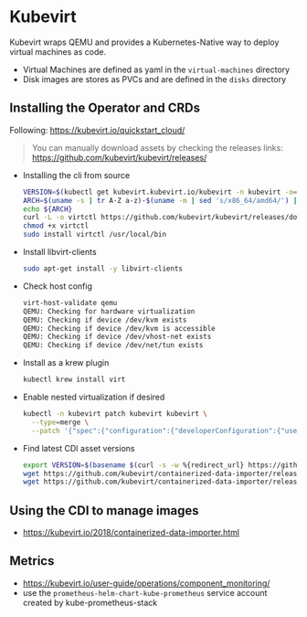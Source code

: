 # Kubevirt

Kubevirt wraps QEMU and provides a Kubernetes-Native way to deploy virtual machines as code.

- Virtual Machines are defined as yaml in the `virtual-machines` directory
- Disk images are stores as PVCs and are defined in the `disks` directory

## Installing the Operator and CRDs

Following: https://kubevirt.io/quickstart_cloud/

> You can manually download assets by checking the releases links: https://github.com/kubevirt/kubevirt/releases/

- Installing the cli from source

  ```bash
  VERSION=$(kubectl get kubevirt.kubevirt.io/kubevirt -n kubevirt -o=jsonpath="{.status.observedKubeVirtVersion}")
  ARCH=$(uname -s | tr A-Z a-z)-$(uname -m | sed 's/x86_64/amd64/') || windows-amd64.exe
  echo ${ARCH}
  curl -L -o virtctl https://github.com/kubevirt/kubevirt/releases/download/${VERSION}/virtctl-${VERSION}-${ARCH}
  chmod +x virtctl
  sudo install virtctl /usr/local/bin
  ```

- Install libvirt-clients

  ```bash
  sudo apt-get install -y libvirt-clients
  ```

- Check host config

  ```bash
  virt-host-validate qemu
  QEMU: Checking for hardware virtualization                                 : PASS
  QEMU: Checking if device /dev/kvm exists                                   : PASS
  QEMU: Checking if device /dev/kvm is accessible                            : PASS
  QEMU: Checking if device /dev/vhost-net exists                             : PASS
  QEMU: Checking if device /dev/net/tun exists                               : PASS
  ```
 
- Install as a krew plugin

  ```bash
  kubectl krew install virt
  ```

- Enable nested virtualization if desired

  ```bash
  kubectl -n kubevirt patch kubevirt kubevirt \
    --type=merge \
    --patch '{"spec":{"configuration":{"developerConfiguration":{"useEmulation":true}}}}'
  ```
- Find latest CDI asset versions

  ```bash
  export VERSION=$(basename $(curl -s -w %{redirect_url} https://github.com/kubevirt/containerized-data-importer/releases/latest))
  wget https://github.com/kubevirt/containerized-data-importer/releases/download/$VERSION/cdi-operator.yaml
  wget https://github.com/kubevirt/containerized-data-importer/releases/download/$VERSION/cdi-cr.yaml
  ```

## Using the CDI to manage images

- https://kubevirt.io/2018/containerized-data-importer.html

## Metrics

- https://kubevirt.io/user-guide/operations/component_monitoring/
- use the `prometheus-helm-chart-kube-prometheus` service account created by kube-prometheus-stack
